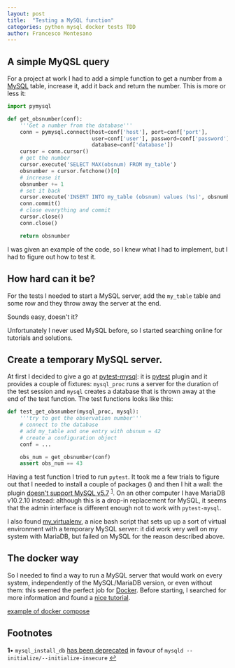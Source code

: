 ```yaml
---
layout: post
title:  "Testing a MySQL function"
categories: python mysql docker tests TDD
author: Francesco Montesano
---
```


## A simple MyQSL query

For a project at work I had to add a simple function to get a number from a
[MySQL](https://www.mysql.com/) table, increase it, add it back and return the
number. This is more or less it:

```python
import pymysql

def get_obsnumber(conf):
    '''Get a number from the database'''
    conn = pymysql.connect(host=conf['host'], port=conf['port'],
                           user=conf['user'], password=conf['password'],
                           database=conf['database'])
    cursor = conn.cursor()
    # get the number
    cursor.execute('SELECT MAX(obsnum) FROM my_table')
    obsnumber = cursor.fetchone()[0]
    # increase it
    obsnumber += 1
    # set it back
    cursor.execute('INSERT INTO my_table (obsnum) values (%s)', obsnumber)
    conn.commit()
    # close everything and commit
    cursor.close()
    conn.close()

    return obsnumber
```

I was given an example of the code, so I knew what I had to implement, but I had
to figure out how to test it.

## How hard can it be?

For the tests I needed to start a MySQL server, add the ``my_table`` table and
some row and they throw away the server at the end.

Sounds easy, doesn't it?

Unfortunately I never used MySQL before, so I started searching online for
tutorials and solutions. 

## Create a temporary MySQL server.

At first I decided to give a go at
[pytest-mysql](https://github.com/ClearcodeHQ/pytest-mysql): it is
[pytest](https://docs.pytest.org) plugin and it provides a couple of fixtures:
``mysql_proc`` runs a server for the duration of the test session and ``mysql``
creates a database that is thrown away at the end of the test function. The test
functions looks like this:

```python
def test_get_obsnumber(mysql_proc, mysql):
    '''try to get the observation number'''
    # connect to the database
    # add my_table and one entry with obsnum = 42
    # create a configuration object
    conf = ...

    obs_num = get_obsnumber(conf)
    assert obs_num == 43
```

Having a test function I tried to run ``pytest``. It took me a few trials to
figure out that I needed to install a couple of packages () and then I hit a
wall: the plugin [doesn't support MySQL
v5.7](https://github.com/ClearcodeHQ/pytest-mysql/pull/) <sup
id="a1">[1](#f1)</sup>. On an other computer I have MariaDB v10.2.10 instead:
although this is a drop-in replacement for MySQL, it seems that the admin
interface is different enough not to work with ``pytest-mysql``.

I also found [my_virtualenv](https://github.com/evgeni/my_virtualenv), a nice
bash script that sets up up a sort of virtual environment with a temporary MySQL
server: it did work very well on my system with MariaDB, but failed on MySQL for
the reason described above.

## The docker way

So I needed to find a way to run a MySQL server that would work on every system,
independently of the MySQL/MariaDB version, or even without them: this seemed
the perfect job for [Docker](https://docker.com). Before starting, I searched
for more information and found a [nice
tutorial](https://severalnines.com/blog/mysql-docker-containers-understanding-basics).


[example of docker compose](https://github.com/bossbossk20/docker-compose-mysql/blob/master/docker-compose.yml)

## Footnotes

<b id="f1">1</b>&bull; ``mysql_install_db`` [has been
deprecated](https://dev.mysql.com/doc/refman/5.7/en/mysql-install-db.html) in
favour of ``mysqld --initialize/--initialize-insecure`` [↩](#a1)
